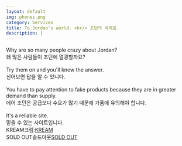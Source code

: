 ```yaml
---
layout: default
img: phones.png
category: Services
title: To Jordan's world. <br/> 조던의 세계로.
description: |
---
```

Why are so many people crazy about Jordan?<br/>
왜 많은 사람들이 조던에 열광할까요? <br/><br/>
Try them on and you'll know the answer.<br/>
신어보면 답을 알 수 있니다.<br/><br/>
You have to pay attention to fake products because they are in greater demand than supply.<br/>
에어 조던은 공급보다 수요가 많기 때문에 가품에 유의해야 합니다.<br/><br/>
It's a reliable site.<br/>
믿을 수 있는 사이트입니다.<br/>
KREAM크림:<a href="https://kream.co.kr/">KREAM</a><br/>
SOLD OUT솔드아웃<a href="https://soldout.co.kr/">SOLD OUT</a>

